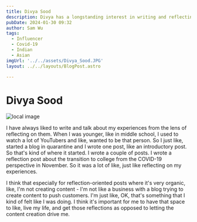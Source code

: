```yaml
---
title: Divya Sood
description: Divya has a longstanding interest in writing and reflecting on personal experiences.
pubDate: 2024-01-30 09:32
author: Sam Wu
tags:
  - Influencer
  - Covid-19
  - Indian
  - Asian
imgUrl: '../../assets/Divya_Sood.JPG'
layout: ../../layouts/BlogPost.astro

---
```

# Divya Sood

![local image](../../assets/Divya_Sood.JPG)

I have always liked to write and talk about my experiences from the lens of reflecting on them. When I was younger, like in middle school, I used to watch a lot of YouTubers and like, wanted to be that person. So I just like, started a blog in quarantine and I wrote one post, like an introductory post.
So that's kind of where it started. I wrote a couple of posts. I wrote a reflection post about the transition to college from the COVID-19 perspective in November. So it was a lot of like, just like reflecting on my experiences. 

I think that especially for reflection-oriented posts where it's very organic, like, I'm not creating content - I'm not like a business with a blog trying to create content to push customers. I'm just like, OK, that's something that I kind of felt like I was doing. I think it's important for me to have that space to like, live my life, and get those reflections as opposed to letting the content creation drive me. 


